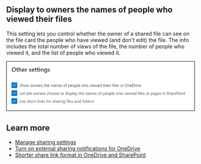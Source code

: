 ## Display to owners the names of people who viewed their files
This setting lets you control whether the owner of a shared file can see on the file card the people who have viewed (and don't edit) the file. The info includes the total number of views of the file, the number of people who viewed it, and the list of people who viewed it.

 ![This setting lets you control whether the owner of a shared file can see on the file card the people who have viewed and don't edit the file](../media/other-settings.png)

## Learn more
- [Manage sharing settings](https://docs.microsoft.com/sharepoint/turn-external-sharing-on-or-off?azure-portal=true)
- [Turn on external sharing notifications for OneDrive](https://docs.microsoft.com/onedrive/turn-on-external-sharing-notifications?azure-portal=true)
- [Shorter share link format in OneDrive and SharePoint](https://docs.microsoft.com/sharepoint/dev/spfx/shorter-share-link-format?azure-portal=true)
